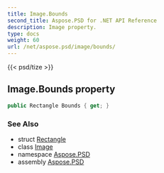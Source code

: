 ```yaml
---
title: Image.Bounds
second_title: Aspose.PSD for .NET API Reference
description: Image property. 
type: docs
weight: 60
url: /net/aspose.psd/image/bounds/
---
```

{{< psd/tize >}}
## Image.Bounds property

```csharp
public Rectangle Bounds { get; }
```

### See Also

* struct [Rectangle](../../rectangle/)
* class [Image](../)
* namespace [Aspose.PSD](../../image/)
* assembly [Aspose.PSD](../../../)


